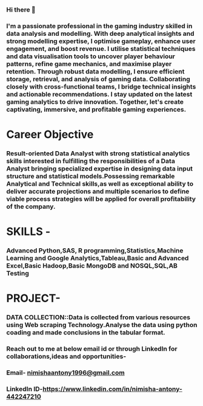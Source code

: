 ### Hi there 👋
### I'm a passionate professional in the gaming industry skilled in data analysis and modelling. With deep analytical insights and strong modelling expertise, I optimise gameplay, enhance user engagement, and boost revenue. I utilise statistical techniques and data visualisation tools to uncover player behaviour patterns, refine game mechanics, and maximise player retention. Through robust data modelling, I ensure efficient storage, retrieval, and analysis of gaming data. Collaborating closely with cross-functional teams, I bridge technical insights and actionable recommendations. I stay updated on the latest gaming analytics to drive innovation. Together, let's create captivating, immersive, and profitable gaming experiences.

# Career Objective
### Result-oriented Data Analyst with strong statistical analytics skills interested in fulfilling the responsibilities of a Data Analyst bringing specialized expertise in designing data input structure and statistical models.Possessing remarkable Analytical and Technical skills,as well as exceptional ability to deliver accurate projections and multiple scenarios to define viable process strategies will be applied for overall profitability of the company.

# SKILLS -
### Advanced Python,SAS, R programming,Statistics,Machine Learning and Google Analytics,Tableau,Basic and Advanced Excel,Basic Hadoop,Basic MongoDB and NOSQL,SQL,AB Testing
# PROJECT-
### DATA COLLECTION::Data is collected from various resources using Web scraping Technology.Analyse the data using python coading and made conclusions in the tabular format.
### Reach out to me at below email id or through LinkedIn for collaborations,ideas and opportunities-
### Email- nimishaantony1996@gmail.com
### LinkedIn ID-https://www.linkedin.com/in/nimisha-antony-442247210

